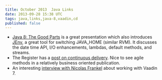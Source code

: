 ```yaml
---
title: October 2013  Java Links
date: 2013-09-28 15:38 UTC
tags: java,links,java-8,vaadin,cd
published: false
---
```

* [Java 8: The Good Parts](http://www.slideshare.net/ktoso/javaone-2013-java-8) is a great presentation which also introduces [JEnv](http://jenv.be), a great tool for switching JAVA_HOME (similar RVM). It discusses the date time API, I/O enhancements, lambdas, default methods, and streams.
* The Register has a [post on continuous delivery](http://www.theregister.co.uk/2013/09/configuration_management). Nice to see agile methods in a relatively business oriented publication.
* An interesting [interview with Nicolas Frankel](http://www.dzone.com/links/r/meet_the_author_learning_vaadin_3.html) about working with Vaadin 7.


